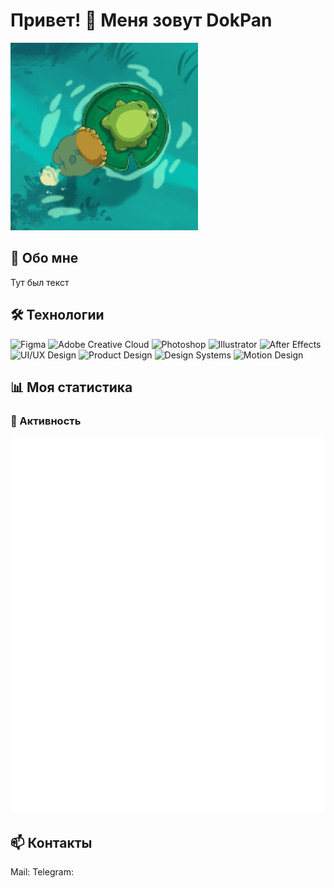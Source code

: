 # Привет! 👋 Меня зовут DokPan

<p>
  <img src="https://raw.githubusercontent.com/DokPan/DokPan/main/jaba.gif" width="300" alt="Веселые жабки"/>
</p>

## 🚀 Обо мне
Тут был текст

## 🛠️ Технологии
![Figma](https://img.shields.io/badge/Figma-F24E1E?style=for-the-badge&logo=figma&logoColor=white)
![Adobe Creative Cloud](https://img.shields.io/badge/Adobe%20Creative%20Cloud-DA1F26?style=for-the-badge&logo=adobe%20creative%20cloud&logoColor=white)
![Photoshop](https://img.shields.io/badge/Photoshop-31A8FF?style=for-the-badge&logo=adobephotoshop&logoColor=white)
![Illustrator](https://img.shields.io/badge/Illustrator-FF9A00?style=for-the-badge&logo=adobeillustrator&logoColor=white)
![After Effects](https://img.shields.io/badge/After%20Effects-9999FF?style=for-the-badge&logo=adobeaftereffects&logoColor=white)
![UI/UX Design](https://img.shields.io/badge/UI/UX-Design-FF6B6B?style=for-the-badge&logo=uiux&logoColor=white)
![Product Design](https://img.shields.io/badge/Product%20Design-4ECDC4?style=for-the-badge)
![Design Systems](https://img.shields.io/badge/Design%20Systems-45B7D1?style=for-the-badge)
![Motion Design](https://img.shields.io/badge/Motion%20Design-96CEB4?style=for-the-badge)

## 📊 Моя статистика

### 🦑 Активность
![General Metrics](https://raw.githubusercontent.com/DokPan/DokPan/main/metrics/general.svg)

## 📫 Контакты
Mail:
Telegram: 
